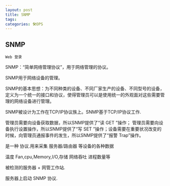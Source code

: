 ```yaml
---
layout: post
title: SNMP
tags: 
categories: 🛠OPS
---
```


## SNMP
`Web 登录`

SNMP：“简单网络管理协议”，用于网络管理的协议。

SNMP用于网络设备的管理。

SNMP的基本思想：为不同种类的设备、不同厂家生产的设备、不同型号的设备，定义为一个统一的接口和协议，使得管理员可以是使用统一的外观面对这些需要管理的网络设备进行管理。


SNMP被设计为工作在TCP/IP协议族上。SNMP基于TCP/IP协议工作.


管理员需要向设备获取数据，所以SNMP提供了“读 GET ”操作；
管理员需要向设备执行设置操作，所以SNMP提供了“写 SET ”操作；设备需要在重要状况改变的时候，向管理员通报事件的发生，所以SNMP提供了“报警 Trap”操作。



是一种 协议.用来采集 服务器/路由器 等设备的各种数据

温度 Fan,cpu,Memory,I/O,存储 网络吞吐 进程数量等

被检测的服务器 + 网管工作站.

服务器上启动 SNMP 协议.



